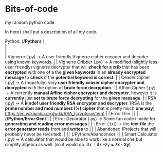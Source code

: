 # Bits-of-code
my random python code

In here i shall put a description of all my code.

Python:
(**/Python**)
|  
|  
|  
|  Vignerre (.py) -> A user friendly Vignerre cipher encoder and decoder using known keywords.
|
|  Vignerre Cribber (.py) -> A modified (slightly less user friendly) vignerre decrypter that will **check for a crib** that has been **encrypted** with one of a the **given keywords** in an **already encrypted message** to **check** if the **potential keyword is correct**.
| 
|  Ceaser Cipher (.py) -> A (hopefully) very **user friendly ceaser cipher encrypter and decrypted** with the option of **brute force decryption**.
|
|  Affine Cipher (.py) -> A currently **manual Affine cipher encrypter and decrypter**, however it is **currently** just **set to brute force decrypting** for the **given message**.
|
|  RSA (.py) -> A **kindof user friendly RSA encrypter and decrypter**. (RSA is the **prime number and mod numbers (%) cipher** that is pretty much **one way**) https://en.wikipedia.org/wiki/RSA_(cryptosystem)
|
|  Error Gen
|  |
|  (**/Python/Error Gen**)
|  |
|  Error Genorator (.py) -> Some fun code i made for **generating and reading error messages**
|  |
|  Error (.txt) -> the **text file** the **error generator reads** from and **writes** to
|  |
|  Abandoned (Projects that will probably never be revisited):
|  |
|  (/Python/Abandoned)
|  |
|  Smart Calculator (.py) -> A calculator that would be able to work like a normal one but simplify algebra as well. (so it would do: 3x + 4x -2y **= 7x - 2y**)
